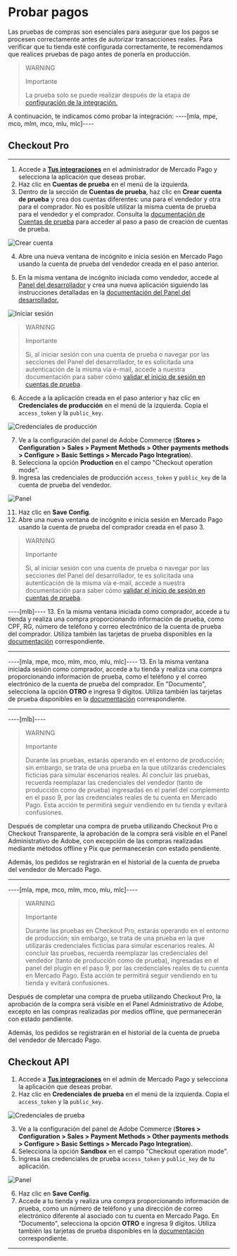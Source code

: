 # Probar pagos

Las pruebas de compras son esenciales para asegurar que los pagos se procesen correctamente antes de autorizar transacciones reales. Para verificar que tu tienda esté configurada correctamente, te recomendamos que realices pruebas de pago antes de ponerla en producción.

> WARNING
> 
> Importante
>
> La prueba solo se puede realizar después de la etapa de [configuración de la integración.](/developers/es/docs/adobe-commerce/integration-configuration)

A continuación, te indicamos cómo probar la integración:
----[mla, mpe, mco, mlm, mco, mlu, mlc]----
## Checkout Pro

------------
1. Accede a **[Tus integraciones](https://www.mercadopago[FAKER][URL][DOMAIN]/developers/panel/app)** en el administrador de Mercado Pago y selecciona la aplicación que deseas probar.
2. Haz clic en **Cuentas de prueba** en el menú de la izquierda.
3. Dentro de la sección de **Cuentas de prueba**, haz clic en **Crear cuenta de prueba** y crea dos cuentas diferentes: una para el vendedor y otra para el comprador. No es posible utilizar la misma cuenta de prueba para el vendedor y el comprador. Consulta la [documentación de Cuentas de prueba](/developers/es/docs/adobe-commerce/additional-content/your-integrations/test/accounts) para acceder al paso a paso de creación de cuentas de prueba.

![Crear cuenta](/images/adobe-commerce/test-create-account-es.gif)

4. Abre una nueva ventana de incógnito e inicia sesión en Mercado Pago usando la cuenta de prueba del vendedor creada en el paso anterior.



5. En la misma ventana de incógnito iniciada como vendedor, accede al [Panel del desarrollador](https://www.mercadopago[FAKER][URL][DOMAIN]/developers/panel/app) y crea una nueva aplicación siguiendo las instrucciones detalladas en la [documentación del Panel del desarrollador.](/developers/es/docs/adobe-commerce/additional-content/your-integrations/dashboard)

![Iniciar sesión](/images/adobe-commerce/test-login-esp.gif)


 > WARNING
 >
 > Importante
 >
 > Si, al iniciar sesión con una cuenta de prueba o navegar por las secciones del Panel del desarrollador, te es solicitada una autenticación de la misma vía e-mail, accede a nuestra documentación para saber cómo [validar el inicio de sesión en cuentas de prueba](/developers/es/docs/adobe-commerce/additional-content/your-integrations/test/accounts#bookmark_validar_inicio_de_sesión_con_usuarios_de_prueba).

6. Accede a la aplicación creada en el paso anterior y haz clic en **Credenciales de producción** en el menú de la izquierda. Copia el `access_token` y la `public_key`.

![Credenciales de producción](/images/adobe-commerce/test-prod-credentials-es.png)

7. Ve a la configuración del panel de Adobe Commerce (**Stores > Configuration > Sales > Payment Methods > Other payments methods > Configure > Basic Settings > Mercado Pago Integration**).
8. Selecciona la opción **Production** en el campo "Checkout operation mode".
9. Ingresa las credenciales de producción `access_token` y `public_key` de la cuenta de prueba del vendedor.

![Panel](/images/adobe-commerce/test-adobe-commerce.png)

11. Haz clic en **Save Config**.
12. Abre una nueva ventana de incógnito e inicia sesión en Mercado Pago usando la cuenta de prueba del comprador creada en el paso 3.

 > WARNING
 >
 > Importante
 >
 > Si, al iniciar sesión con una cuenta de prueba o navegar por las secciones del Panel del desarrollador, te es solicitada una autenticación de la misma vía e-mail, accede a nuestra documentación para saber cómo [validar el inicio de sesión en cuentas de prueba](/developers/es/docs/adobe-commerce/additional-content/your-integrations/test/accounts).

----[mlb]----
13. En la misma ventana iniciada como comprador, accede a tu tienda y realiza una compra proporcionando información de prueba, como CPF, RG, número de teléfono y correo electrónico de la cuenta de prueba del comprador. Utiliza también las tarjetas de prueba disponibles en la [documentación](/developers/es/docs/adobe-commerce/additional-content/your-integrations/test/cards) correspondiente.

------------
----[mla, mpe, mco, mlm, mco, mlu, mlc]----
13. En la misma ventana iniciada sesión como comprador, accede a tu tienda y realiza una compra proporcionando información de prueba, como el teléfono y el correo electrónico de la cuenta de prueba del comprador. En "Documento", selecciona la opción **OTRO** e ingresa 9 dígitos. Utiliza también las tarjetas de prueba disponibles en la [documentación](/developers/es/docs/adobe-commerce/additional-content/your-integrations/test/cards) correspondiente.

------------
----[mlb]----
> WARNING
> 
> Importante
>
> Durante las pruebas, estarás operando en el entorno de producción; sin embargo, se trata de una prueba en la que utilizarás credenciales ficticias para simular escenarios reales. Al concluir las pruebas, recuerda reemplazar las credenciales del vendedor (tanto de producción como de prueba) ingresadas en el panel del complemento en el paso 9, por las credenciales reales de tu cuenta en Mercado Pago. Esta acción te permitirá seguir vendiendo en tu tienda y evitará confusiones.

Después de completar una compra de prueba utilizando Checkout Pro o Checkout Transparente, la aprobación de la compra será visible en el Panel Administrativo de Adobe, con excepción de las compras realizadas mediante métodos offline y Pix que permanecerán con estado pendiente.

Además, los pedidos se registrarán en el historial de la cuenta de prueba del vendedor de Mercado Pago.

------------
----[mla, mpe, mco, mlm, mco, mlu, mlc]----
> WARNING
> 
> Importante
>
> Durante las pruebas en Checkout Pro, estarás operando en el entorno de producción; sin embargo, se trata de una prueba en la que utilizarás credenciales ficticias para simular escenarios reales. Al concluir las pruebas, recuerda reemplazar las credenciales del vendedor (tanto de producción como de prueba), ingresadas en el panel del plugin en el paso 9, por las credenciales reales de tu cuenta en Mercado Pago. Esta acción te permitirá seguir vendiendo en tu tienda y evitará confusiones.

Después de completar una compra de prueba utilizando Checkout Pro, la aprobación de la compra será visible en el Panel Administrativo de Adobe, excepto en las compras realizadas por medios offline, que permanecerán con estado pendiente.

Además, los pedidos se registrarán en el historial de la cuenta de prueba del vendedor de Mercado Pago.

## Checkout API

1. Accede a **[Tus integraciones](https://www.mercadopago[FAKER][URL][DOMAIN]/developers/panel/app)** en el admin de Mercado Pago y selecciona la aplicación que deseas probar.
2. Haz clic en **Credenciales de prueba** en el menú de la izquierda. Copia el `access_token` y la `public_key`.

![Credenciales de prueba](/images/adobe-commerce/test-test-credentials-api-es.png)

3. Ve a la configuración del panel de Adobe Commerce (**Stores > Configuration > Sales > Payment Methods > Other payments methods > Configure > Basic Settings > Mercado Pago Integration**).
4. Selecciona la opción **Sandbox** en el campo "Checkout operation mode".
5. Ingresa las credenciales de prueba `access_token` y `public_key` de tu aplicación.

![Panel](/images/adobe-commerce/test-adobe-commerce-all.png)

6. Haz clic en **Save Config**.
7. Accede a tu tienda y realiza una compra proporcionando información de prueba, como un número de teléfono y una dirección de correo electrónico diferente al asociado con tu cuenta en Mercado Pago. En "Documento", selecciona la opción **OTRO** e ingresa 9 dígitos. Utiliza también las tarjetas de prueba disponibles en la [documentación](/developers/es/docs/adobe-commerce/additional-content/your-integrations/test/cards) correspondiente.

------------